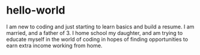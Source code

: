 # hello-world
I am new to coding and just starting to learn basics and build a resume.
I am married, and a father of 3. I home school my daughter, and am trying to educate myself in the world of coding in hopes of finding opportunities to earn extra income working from home.
